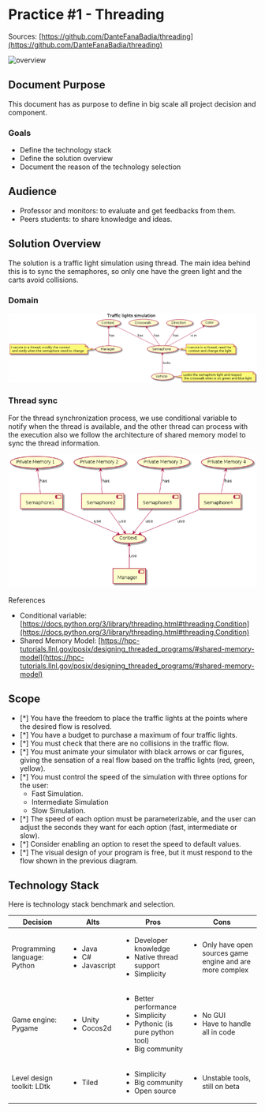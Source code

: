 # Practice #1 - Threading

Sources: [https://github.com/DanteFanaBadia/threading](https://github.com/DanteFanaBadia/threading)

<img alt="overview" src="resources/overview.gif" />

## Document Purpose

This document has as purpose to define in big scale all project decision and component.

### Goals

- Define the technology stack 
- Define the solution overview 
- Document the reason of the technology selection 

## Audience

- Professor and monitors: to evaluate and get feedbacks from them.
- Peers students: to share knowledge and ideas.

## Solution Overview

The solution is a traffic light simulation using thread. The main idea behind this is to sync the semaphores, so only one have the green light and the carts avoid collisions.

### Domain 

<img alt="Domain" src="resources/domain.png" />

### Thread sync

For the thread synchronization process, we use conditional variable to notify when the thread is available, and the other thread can process with the execution also we follow the architecture of shared memory model to sync the thread information.

<img alt="Components" src="resources/components.png" />

References 

- Conditional variable: [https://docs.python.org/3/library/threading.html#threading.Condition](https://docs.python.org/3/library/threading.html#threading.Condition)
- Shared Memory Model: [https://hpc-tutorials.llnl.gov/posix/designing_threaded_programs/#shared-memory-model](https://hpc-tutorials.llnl.gov/posix/designing_threaded_programs/#shared-memory-model)

## Scope 
- [*] You have the freedom to place the traffic lights at the points where the desired flow is resolved.
- [*] You have a budget to purchase a maximum of four traffic lights.
- [*] You must check that there are no collisions in the traffic flow.
- [*] You must animate your simulator with black arrows or car figures, giving the sensation of a real flow based on the traffic lights (red, green, yellow).
- [*] You must control the speed of the simulation with three options for the user:
     - Fast Simulation.
     - Intermediate Simulation
     - Slow Simulation.
- [*] The speed of each option must be parameterizable, and the user can adjust the seconds they want for each option (fast, intermediate or slow).
- [*] Consider enabling an option to reset the speed to default values.
- [*] The visual design of your program is free, but it must respond to the flow shown in the previous diagram.

## Technology Stack

Here is technology stack benchmark and selection.

<table>
  <thead>
    <tr>
      <th>Decision</th>
      <th>Alts</th>
      <th>Pros</th>
      <th>Cons</th>
    </tr>
  </thead>
  <tbody>
    <tr>
      <td>Programming language: Python</td>
      <td>
        <ul>
          <li>Java</li>
          <li>C#</li>
          <li>Javascript</li>
        </ul>
      </td>
      <td>
        <ul>
          <li>Developer knowledge</li>
          <li>Native thread support</li>
          <li>Simplicity</li>
        </ul>
      </td>
      <td>
        <ul>
          <li>Only have open sources game engine and are more complex</li>
        </ul>
      </td>
    </tr>
    <tr>
      <td>Game engine: Pygame</td>
      <td>
        <ul>
          <li>Unity</li>
          <li>Cocos2d</li>
        </ul>
      </td>
      <td>
        <ul>
          <li>Better performance</li>
          <li>Simplicity</li>
          <li>Pythonic (is pure python tool)</li>
          <li>Big community</li>
        </ul>
      </td>
      <td>
        <ul>
          <li>No GUI</li>
          <li>Have to handle all in code</li>
        </ul>
      </td>
    </tr> 
    <tr>
      <td>Level design toolkit: LDtk</td>
      <td>
        <ul>
          <li>Tiled</li>
        </ul>
      </td>
      <td>
        <ul>
          <li>Simplicity</li>
          <li>Big community</li>
          <li>Open source</li>
        </ul>
      </td>
      <td>
        <ul>
          <li>Unstable tools, still on beta</li>
        </ul>
      </td>
    </tr>
  </tbody>
</table>
  